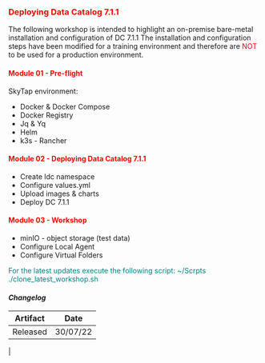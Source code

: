 ### <font color='red'>Deploying Data Catalog 7.1.1</font>  

The following workshop is intended to highlight an on-premise bare-metal installation and configuration of DC 7.1.1 The installation and configuration steps have been modified for a training environment and therefore are <font color='red'>NOT</font> to be used for a production environment.

#### <font color='red'>Module 01 - Pre-flight</font>

SkyTap environment:
* Docker & Docker Compose
* Docker Registry
* Jq & Yq
* Helm
* k3s - Rancher

#### <font color='red'>Module 02 - Deploying Data Catalog 7.1.1</font>

* Create ldc namespace
* Configure values.yml
* Upload images & charts
* Deploy DC 7.1.1

#### <font color='red'>Module 03 - Workshop</font>

* minIO - object storage (test data)
* Configure Local Agent
* Configure Virtual Folders

<font color='teal'>For the latest updates execute the following script: ~/Scrpts ./clone_latest_workshop.sh </font>

#### <em> Changelog </em>

| Artifact                   | Date     |  
| ---------------------------| ---------| 
| Released                   | 30/07/22 |               
|